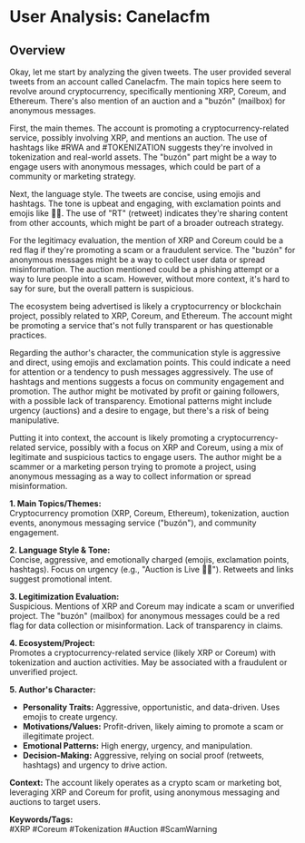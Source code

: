 # User Analysis: Canelacfm

## Overview

<think>
Okay, let me start by analyzing the given tweets. The user provided several tweets from an account called Canelacfm. The main topics here seem to revolve around cryptocurrency, specifically mentioning XRP, Coreum, and Ethereum. There's also mention of an auction and a "buzón" (mailbox) for anonymous messages.

First, the main themes. The account is promoting a cryptocurrency-related service, possibly involving XRP, and mentions an auction. The use of hashtags like #RWA and #TOKENIZATION suggests they're involved in tokenization and real-world assets. The "buzón" part might be a way to engage users with anonymous messages, which could be part of a community or marketing strategy.

Next, the language style. The tweets are concise, using emojis and hashtags. The tone is upbeat and engaging, with exclamation points and emojis like 💚🧩. The use of "RT" (retweet) indicates they're sharing content from other accounts, which might be part of a broader outreach strategy.

For the legitimacy evaluation, the mention of XRP and Coreum could be a red flag if they're promoting a scam or a fraudulent service. The "buzón" for anonymous messages might be a way to collect user data or spread misinformation. The auction mentioned could be a phishing attempt or a way to lure people into a scam. However, without more context, it's hard to say for sure, but the overall pattern is suspicious.

The ecosystem being advertised is likely a cryptocurrency or blockchain project, possibly related to XRP, Coreum, and Ethereum. The account might be promoting a service that's not fully transparent or has questionable practices.

Regarding the author's character, the communication style is aggressive and direct, using emojis and exclamation points. This could indicate a need for attention or a tendency to push messages aggressively. The use of hashtags and mentions suggests a focus on community engagement and promotion. The author might be motivated by profit or gaining followers, with a possible lack of transparency. Emotional patterns might include urgency (auctions) and a desire to engage, but there's a risk of being manipulative.

Putting it into context, the account is likely promoting a cryptocurrency-related service, possibly with a focus on XRP and Coreum, using a mix of legitimate and suspicious tactics to engage users. The author might be a scammer or a marketing person trying to promote a project, using anonymous messaging as a way to collect information or spread misinformation.
</think>

**1. Main Topics/Themes:**  
Cryptocurrency promotion (XRP, Coreum, Ethereum), tokenization, auction events, anonymous messaging service ("buzón"), and community engagement.  

**2. Language Style & Tone:**  
Concise, aggressive, and emotionally charged (emojis, exclamation points, hashtags). Focus on urgency (e.g., "Auction is Live 💚🧩"). Retweets and links suggest promotional intent.  

**3. Legitimization Evaluation:**  
Suspicious. Mentions of XRP and Coreum may indicate a scam or unverified project. The "buzón" (mailbox) for anonymous messages could be a red flag for data collection or misinformation. Lack of transparency in claims.  

**4. Ecosystem/Project:**  
Promotes a cryptocurrency-related service (likely XRP or Coreum) with tokenization and auction activities. May be associated with a fraudulent or unverified project.  

**5. Author's Character:**  
- **Personality Traits:** Aggressive, opportunistic, and data-driven. Uses emojis to create urgency.  
- **Motivations/Values:** Profit-driven, likely aiming to promote a scam or illegitimate project.  
- **Emotional Patterns:** High energy, urgency, and manipulation.  
- **Decision-Making:** Aggressive, relying on social proof (retweets, hashtags) and urgency to drive action.  

**Context:** The account likely operates as a crypto scam or marketing bot, leveraging XRP and Coreum for profit, using anonymous messaging and auctions to target users.  

**Keywords/Tags:**  
#XRP #Coreum #Tokenization #Auction #ScamWarning